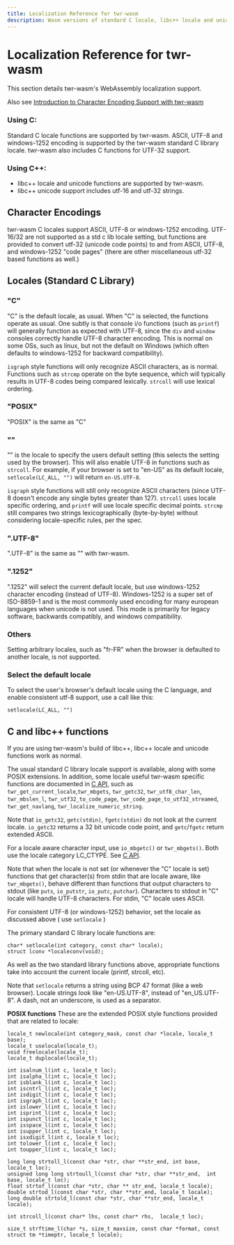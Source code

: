 ```yaml
---
title: Localization Reference for twr-wasm
description: Wasm versions of standard C locale, libc++ locale and unicode functions are provided by twr-wasm.  ASCII, UTF-8 and windows-1252 encoding is supported.
---
```


# Localization Reference for twr-wasm
This section details twr-wasm's WebAssembly localization support.

Also see [Introduction to Character Encoding Support with twr-wasm](../gettingstarted/charencoding.md)

### Using C:
Standard C locale functions are supported by twr-wasm.  ASCII, UTF-8 and windows-1252 encoding is supported by the twr-wasm standard C library locale.  twr-wasm also includes C functions for UTF-32 support.

### Using C++:
- libc++ locale and unicode functions are supported by twr-wasm.
- libc++ unicode support includes utf-16 and utf-32 strings.

## Character Encodings
twr-wasm C locales support ASCII, UTF-8 or windows-1252 encoding.  UTF-16/32 are not supported as a std c lib locale setting, but functions are provided to convert utf-32 (unicode code points) to and from ASCII, UTF-8, and windows-1252 "code pages" (there are other miscellaneous utf-32 based functions as well.)

## Locales (Standard C Library)

### "C" 
"C" is the default locale, as usual.  When "C" is selected, the functions operate as usual. One subtly is that console i/o functions (such as `printf`) will generally function as expected with UTF-8, since the `div` and `window` consoles correctly handle UTF-8 character encoding.  This is normal on some OSs, such as linux, but not the default on Windows (which often defaults to windows-1252 for backward compatibility).

 `isgraph` style functions will only recognize ASCII characters, as is normal.   Functions such as `strcmp` operate on the byte sequence, which will typically results in UTF-8 codes being compared lexically. `strcoll` will use lexical ordering.

### "POSIX"
"POSIX" is the same as "C"
  
### ""
"" is the locale to specify the users default setting (this selects the setting used by the browser).  This will also enable UTF-8 in functions such as `strcoll`.  For example, if your browser is set to "en-US" as its default locale, `setlocale(LC_ALL, "")` will return `en-US.UTF-8`.  

`isgraph` style functions will still only recognize ASCII characters (since UTF-8 doesn't encode any single bytes greater than 127).  `strcoll`  uses locale specific ordering, and `printf` will use locale specific decimal points.  `strcmp` still compares two strings lexicographically (byte-by-byte) without considering locale-specific rules, per the spec. 

### ".UTF-8" 
".UTF-8" is the same as "" with twr-wasm.

### ".1252"
".1252" will select the current default locale, but use windows-1252 character encoding (instead of UTF-8). Windows-1252 is a super set of ISO-8859-1 and is the most commonly used encoding for many european languages when unicode is not used.  This mode is primarily for legacy software, backwards compatibly, and windows compatibility.   

### Others
Setting arbitrary locales, such as "fr-FR" when the browser is defaulted to another locale, is not supported.  

### Select the default locale
To select the user's browser's default locale using the C language, and enable consistent utf-8 support, use a call like this:

~~~
setlocale(LC_ALL, "")
~~~

## C and libc++ functions
If you are using twr-wasm's build of libc++, libc++ locale and unicode functions work as normal.

The usual standard C library locale support is available, along with some POSIX extensions.   In addition, some locale useful twr-wasm specific functions are documented in [C API](../api/api-c-general.md), such as `twr_get_current_locale`,`twr_mbgets`, `twr_getc32`, `twr_utf8_char_len`, `twr_mbslen_l`, `twr_utf32_to_code_page`, `twr_code_page_to_utf32_streamed`, `twr_get_navlang`, `twr_localize_numeric_string`.

Note that `io_getc32`, `getc(stdin)`, `fgetc(stdin)` do not look at the current locale.  `io_getc32` returns a 32 bit unicode code point, and `getc`/`fgetc` return extended ASCII. 

For a locale aware character input, use `io_mbgetc()` or `twr_mbgets()`. Both use the locale category LC_CTYPE.  See [C API](../api/api-c-general.md).

Note that when the locale is not set (or whenever the "C" locale is set) functions that get character(s) from stdin that are locale aware, like `twr_mbgets()`, behave different than functions that output characters to stdout (like  `puts`, `io_putstr`, `io_putc`, `putchar`).  Characters to stdout in "C" locale will handle UTF-8 characters.  For stdin, "C" locale uses ASCII.

For consistent UTF-8 (or windows-1252) behavior, set the locale as discussed above ( use `setlocale` )

The primary standard C library locale functions are:
~~~
char* setlocale(int category, const char* locale);
struct lconv *localeconv(void);
~~~

As well as the two standard library functions above, appropriate functions take into account the current locale (printf, strcoll, etc).

Note that `setlocale` returns a string using BCP 47 format (like a web browser).  Locale strings look like "en-US.UTF-8", instead of "en_US.UTF-8".
A dash, not an underscore, is used as a separator.

**POSIX functions**
These are the extended POSIX style functions provided that are related to locale:

~~~
locale_t newlocale(int category_mask, const char *locale, locale_t base);
locale_t uselocale(locale_t);
void freelocale(locale_t);
locale_t duplocale(locale_t);

int isalnum_l(int c, locale_t loc);
int isalpha_l(int c, locale_t loc);
int isblank_l(int c, locale_t loc);
int iscntrl_l(int c, locale_t loc);
int isdigit_l(int c, locale_t loc);
int isgraph_l(int c, locale_t loc);
int islower_l(int c, locale_t loc);
int isprint_l(int c, locale_t loc);
int ispunct_l(int c, locale_t loc);
int isspace_l(int c, locale_t loc);
int isupper_l(int c, locale_t loc);
int isxdigit_l(int c, locale_t loc);
int tolower_l(int c, locale_t loc);
int toupper_l(int c, locale_t loc);

long long strtoll_l(const char *str, char **str_end, int base,  locale_t loc);
unsigned long long strtoull_l(const char *str, char **str_end,  int base, locale_t loc);
float strtof_l(const char *str, char ** str_end, locale_t locale);
double strtod_l(const char *str, char **str_end, locale_t locale);
long double strtold_l(const char *str, char **str_end, locale_t locale);

int strcoll_l(const char* lhs, const char* rhs,  locale_t loc);

size_t strftime_l(char *s, size_t maxsize, const char *format, const struct tm *timeptr, locale_t locale);

~~~

